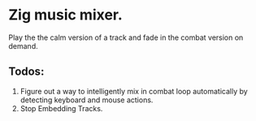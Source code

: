 # Zig music mixer.

Play the the calm version of a track and fade in the combat version on demand.

## Todos:
1. Figure out a way to intelligently mix in combat loop automatically by detecting keyboard and mouse actions.
2. Stop Embedding Tracks.
